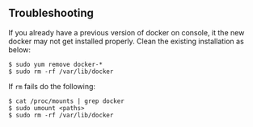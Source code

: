 ## Troubleshooting

If you already have a previous version of docker on console, it the new docker may not get installed properly.  Clean the existing installation as below:

```
$ sudo yum remove docker-*
$ sudo rm -rf /var/lib/docker
```
If `rm` fails do the following:

```
$ cat /proc/mounts | grep docker
$ sudo umount <paths>
$ sudo rm -rf /var/lib/docker
```


